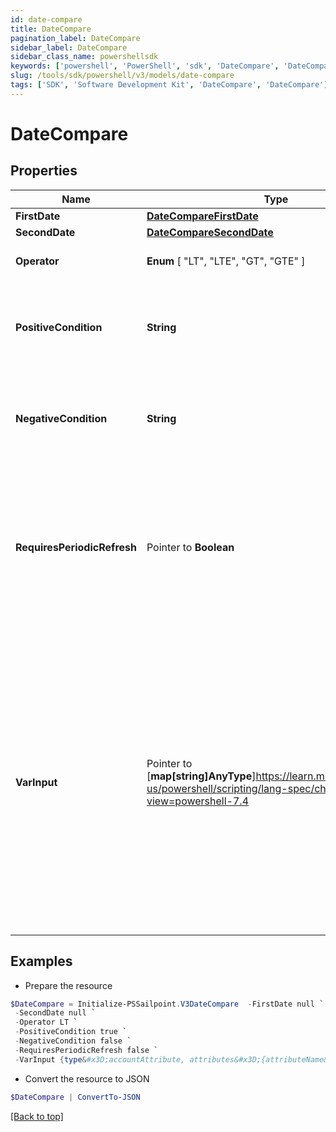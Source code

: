 ```yaml
---
id: date-compare
title: DateCompare
pagination_label: DateCompare
sidebar_label: DateCompare
sidebar_class_name: powershellsdk
keywords: ['powershell', 'PowerShell', 'sdk', 'DateCompare', 'DateCompare'] 
slug: /tools/sdk/powershell/v3/models/date-compare
tags: ['SDK', 'Software Development Kit', 'DateCompare', 'DateCompare']
---
```



# DateCompare

## Properties

Name | Type | Description | Notes
------------ | ------------- | ------------- | -------------
**FirstDate** |  [**DateCompareFirstDate**](date-compare-first-date) |  | [required]
**SecondDate** |  [**DateCompareSecondDate**](date-compare-second-date) |  | [required]
**Operator** |   **Enum** [  "LT",    "LTE",    "GT",    "GTE" ] | This is the comparison to perform. | Operation | Description | | --------- | ------- | | LT        | Strictly less than: `firstDate < secondDate` | | LTE       | Less than or equal to: `firstDate <= secondDate` | | GT        | Strictly greater than: `firstDate > secondDate` | | GTE       | Greater than or equal to: `firstDate >= secondDate` |  | [required]
**PositiveCondition** |  **String** | The output of the transform if the expression evalutes to true | [required]
**NegativeCondition** |  **String** | The output of the transform if the expression evalutes to false | [required]
**RequiresPeriodicRefresh** |  Pointer to **Boolean** | A value that indicates whether the transform logic should be re-evaluated every evening as part of the identity refresh process | [optional] [default to $false]
**VarInput** |  Pointer to [**map[string]AnyType**]https://learn.microsoft.com/en-us/powershell/scripting/lang-spec/chapter-04?view=powershell-7.4 | This is an optional attribute that can explicitly define the input data which will be fed into the transform logic. If input is not provided, the transform will take its input from the source and attribute combination configured via the UI. | [optional] 

## Examples

- Prepare the resource
```powershell
$DateCompare = Initialize-PSSailpoint.V3DateCompare  -FirstDate null `
 -SecondDate null `
 -Operator LT `
 -PositiveCondition true `
 -NegativeCondition false `
 -RequiresPeriodicRefresh false `
 -VarInput {type&#x3D;accountAttribute, attributes&#x3D;{attributeName&#x3D;first_name, sourceName&#x3D;Source}}
```

- Convert the resource to JSON
```powershell
$DateCompare | ConvertTo-JSON
```


[[Back to top]](#) 

